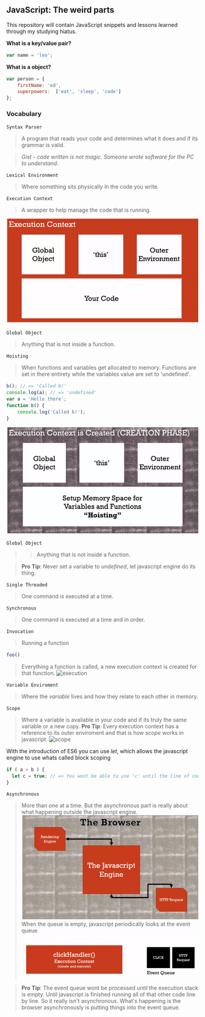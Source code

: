 ## JavaScript: The weird parts

This repository will contain JavaScript snippets and lessons learned through my studying hiatus.

**What is a key/value pair?**

```javascript
var name = 'leo';
```

**What is a object?**

```javascript
var person = {
    firstName: 'ed',
    superpowers:  ['eat', 'sleep', 'code']
};
```

### Vocabulary
```
Syntax Parser
```
> A program that reads your code and determines what it does and if its grammar is valid.

> *Gist - code written is not magic. Someone wrote software for the PC to understand.*

```
Lexical Environment
```
> Where something sits physically in the code you write.

```
Execution Context
```
> A wrapper to help manage the code that is running.

![execution](assets/executionContext.PNG "example image")

```
Global Object
```
> Anything that is not inside a function.

```
Hoisting
```
> When functions and variables get allocated to memory. Functions are set in there entirety while the variables value are set to 'undefined'.

```javascript
b(); // => 'Called b!'
console.log(a); // => 'undefined'
var a = 'Hello there';
function b() {
    console.log('Called b!');
}
```
![execution](assets/hoisting.png "example image")

```
Global Object
```
>> Anything that is not inside a function.

> **Pro Tip**: Never set a variable to *undefined*, let javascript engine do its thing.

```
Single Threaded
```
> One command is executed at a time.

```
Synchronous
```
> One command is executed at a time and in order.

```
Invocation
```
> Running a function

```javascript
foo()
````

> Everything a function is called, a new execution context is created for that function.
![execution](assets/ecStack.png "example of execution context stack")

```
Variable Enviroment
```
> Where the *variable* lives and how they relate to each other in memory.


```
Scope
```

> Where a variable is available in your code and if its truly the same variable or a new copy.
> **Pro Tip**: Every execution context has a reference to its outer enviroment and that is how *scope* works in javascript.
![scope](assets/scope.png "example of scope")

With the introduction of ES6 you can use *let*, which allows the javascript engine to use whats called block scoping
```javascript
if ( a > b ) {
  let c = true; // => You wont be able to use 'c' until the line of code is runned. if you tried to use it before, you will get an error.
}
```

```
Asynchronous
```
> More than one at a time. But the asynchronous part is really about what happening outside the javascript engine.
![browser](assets/browser.png "example of browser")
> When the queue is empty, javascript periodically looks at the event queue
![event queue](assets/eventQ.png "example of event queue")

> **Pro Tip**: The event queue wont be processed *until* the execution stack is empty. Until javascript is finished running all of that other code line by line. So it really isn't asynchronous.
> What's happening is the browser asynchronously is putting things into the event queue.
